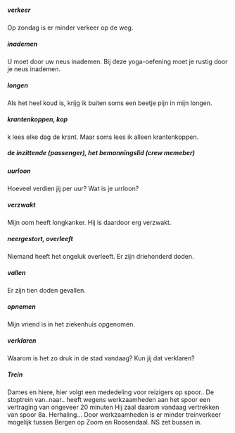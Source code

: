 ##### verkeer
Op zondag is er minder verkeer op de weg.
##### inademen
U moet door uw neus inademen.
Bij deze yoga-oefening moet je rustig door je neus inademen.
##### longen
Als het heel koud is, krijg ik buiten soms een beetje pijn in mijn longen.
##### krantenkoppen, kop
k lees elke dag de krant. Maar soms lees ik alleen krantenkoppen.
##### de inzittende (passenger), het bemanningslid (crew memeber)
##### uurloon
Hoeveel verdien jij per uur? Wat is je urrloon?
##### verzwakt
Mijn oom heeft longkanker. Hij is daardoor erg verzwakt.
##### neergestort, overleeft
Niemand heeft het ongeluk overleeft. Er zijn driehonderd doden.
##### vallen
Er zijn tien doden gevallen.
##### opnemen
Mijn vriend is in het ziekenhuis opgenomen.
##### verklaren
Waarom is het zo druk in de stad vandaag? Kun jij dat verklaren?
##### Trein
Dames en hiere, hier volgt een mededeling voor reizigers op spoor..
De stoptrein van..naar.. heeft wegens werkzaamheden aan het spoor een vertraging van ongeveer 20 minuten
Hij zaal daarom vandaag vertrekken van spoor 8a. Herhaling...
Door werkzaamheden is er minder treinverkeer mogelijk tussen Bergen op Zoom en Roosendaal. NS zet bussen in.
